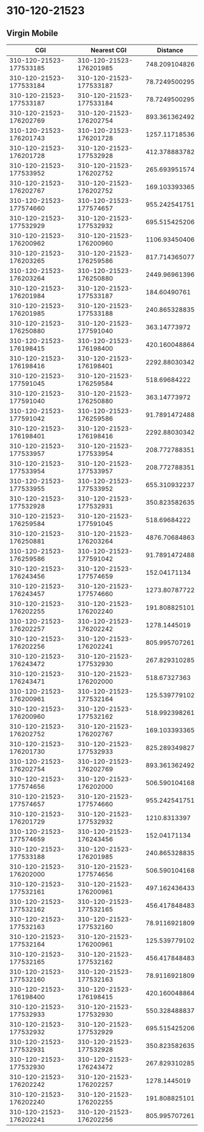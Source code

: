 # 310-120-21523
## Virgin Mobile


| CGI | Nearest CGI | Distance |
|-----|-------------|----------|
| 310-120-21523-177533185 | 310-120-21523-176201985 | 748.209104826 |
| 310-120-21523-177533184 | 310-120-21523-177533187 | 78.7249500295 |
| 310-120-21523-177533187 | 310-120-21523-177533184 | 78.7249500295 |
| 310-120-21523-176202769 | 310-120-21523-176202754 | 893.361362492 |
| 310-120-21523-176201743 | 310-120-21523-176201728 | 1257.11718536 |
| 310-120-21523-176201728 | 310-120-21523-177532928 | 412.378883782 |
| 310-120-21523-177533952 | 310-120-21523-176202752 | 265.693951574 |
| 310-120-21523-176202767 | 310-120-21523-176202752 | 169.103393365 |
| 310-120-21523-177574660 | 310-120-21523-177574657 | 955.242541751 |
| 310-120-21523-177532929 | 310-120-21523-177532932 | 695.515425206 |
| 310-120-21523-176200962 | 310-120-21523-176200960 | 1106.93450406 |
| 310-120-21523-176203265 | 310-120-21523-176259586 | 817.714365077 |
| 310-120-21523-176203264 | 310-120-21523-176250880 | 2449.96961396 |
| 310-120-21523-176201984 | 310-120-21523-177533187 | 184.60490761 |
| 310-120-21523-176201985 | 310-120-21523-177533188 | 240.865328835 |
| 310-120-21523-176250880 | 310-120-21523-177591040 | 363.14773972 |
| 310-120-21523-176198415 | 310-120-21523-176198400 | 420.160048864 |
| 310-120-21523-176198416 | 310-120-21523-176198401 | 2292.88030342 |
| 310-120-21523-177591045 | 310-120-21523-176259584 | 518.69684222 |
| 310-120-21523-177591040 | 310-120-21523-176250880 | 363.14773972 |
| 310-120-21523-177591042 | 310-120-21523-176259586 | 91.7891472488 |
| 310-120-21523-176198401 | 310-120-21523-176198416 | 2292.88030342 |
| 310-120-21523-177533957 | 310-120-21523-177533954 | 208.772788351 |
| 310-120-21523-177533954 | 310-120-21523-177533957 | 208.772788351 |
| 310-120-21523-177533955 | 310-120-21523-177533952 | 655.310932237 |
| 310-120-21523-177532928 | 310-120-21523-177532931 | 350.823582635 |
| 310-120-21523-176259584 | 310-120-21523-177591045 | 518.69684222 |
| 310-120-21523-176250881 | 310-120-21523-176203264 | 4876.70684863 |
| 310-120-21523-176259586 | 310-120-21523-177591042 | 91.7891472488 |
| 310-120-21523-176243456 | 310-120-21523-177574659 | 152.04171134 |
| 310-120-21523-176243457 | 310-120-21523-177574660 | 1273.80787722 |
| 310-120-21523-176202255 | 310-120-21523-176202240 | 191.808825101 |
| 310-120-21523-176202257 | 310-120-21523-176202242 | 1278.1445019 |
| 310-120-21523-176202256 | 310-120-21523-176202241 | 805.995707261 |
| 310-120-21523-176243472 | 310-120-21523-177532930 | 267.829310285 |
| 310-120-21523-176243471 | 310-120-21523-176202000 | 518.67327363 |
| 310-120-21523-176200961 | 310-120-21523-177532164 | 125.539779102 |
| 310-120-21523-176200960 | 310-120-21523-177532162 | 518.992398261 |
| 310-120-21523-176202752 | 310-120-21523-176202767 | 169.103393365 |
| 310-120-21523-176201730 | 310-120-21523-177532933 | 825.289349827 |
| 310-120-21523-176202754 | 310-120-21523-176202769 | 893.361362492 |
| 310-120-21523-177574656 | 310-120-21523-176202000 | 506.590104168 |
| 310-120-21523-177574657 | 310-120-21523-177574660 | 955.242541751 |
| 310-120-21523-176201729 | 310-120-21523-177532932 | 1210.8313397 |
| 310-120-21523-177574659 | 310-120-21523-176243456 | 152.04171134 |
| 310-120-21523-177533188 | 310-120-21523-176201985 | 240.865328835 |
| 310-120-21523-176202000 | 310-120-21523-177574656 | 506.590104168 |
| 310-120-21523-177532161 | 310-120-21523-176200961 | 497.162436433 |
| 310-120-21523-177532162 | 310-120-21523-177532165 | 456.417848483 |
| 310-120-21523-177532163 | 310-120-21523-177532160 | 78.9116921809 |
| 310-120-21523-177532164 | 310-120-21523-176200961 | 125.539779102 |
| 310-120-21523-177532165 | 310-120-21523-177532162 | 456.417848483 |
| 310-120-21523-177532160 | 310-120-21523-177532163 | 78.9116921809 |
| 310-120-21523-176198400 | 310-120-21523-176198415 | 420.160048864 |
| 310-120-21523-177532933 | 310-120-21523-177532930 | 550.328488837 |
| 310-120-21523-177532932 | 310-120-21523-177532929 | 695.515425206 |
| 310-120-21523-177532931 | 310-120-21523-177532928 | 350.823582635 |
| 310-120-21523-177532930 | 310-120-21523-176243472 | 267.829310285 |
| 310-120-21523-176202242 | 310-120-21523-176202257 | 1278.1445019 |
| 310-120-21523-176202240 | 310-120-21523-176202255 | 191.808825101 |
| 310-120-21523-176202241 | 310-120-21523-176202256 | 805.995707261 |
